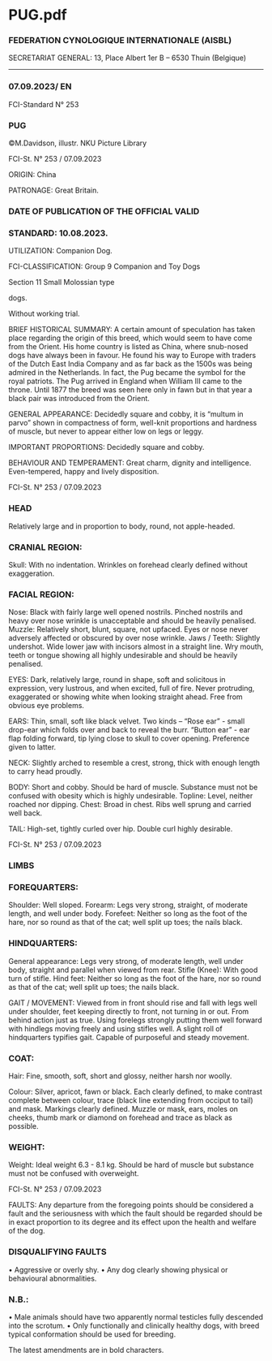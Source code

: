 # PUG.pdf


### FEDERATION CYNOLOGIQUE INTERNATIONALE (AISBL)


SECRETARIAT GENERAL: 13, Place Albert 1er  B – 6530 Thuin (Belgique)
______________________________________________________________________________


### 07.09.2023/ EN



FCI-Standard N° 253

### PUG



©M.Davidson, illustr. NKU Picture Library




FCI-St. N° 253 / 07.09.2023

ORIGIN: China

PATRONAGE: Great Britain.

### DATE OF PUBLICATION OF THE OFFICIAL VALID



### STANDARD: 10.08.2023.



UTILIZATION: Companion Dog.

FCI-CLASSIFICATION: Group  9
Companion and Toy Dogs

Section 11 Small Molossian type



dogs.

Without working trial.



BRIEF HISTORICAL SUMMARY: A certain amount of
speculation has taken place regarding the origin of this breed, which
would seem to have come from the Orient. His home country is listed
as China, where snub-nosed dogs have always been in favour. He
found his way to Europe with traders of the Dutch East India Company
and as far back as the 1500s was being admired in the Netherlands. In
fact, the Pug became the symbol for the royal patriots.
The Pug arrived in England when William III came to the throne. Until
1877 the breed was seen here only in fawn but in that year a black pair
was introduced from the Orient.

GENERAL APPEARANCE: Decidedly square and cobby, it is
“multum in parvo” shown in compactness of form, well-knit
proportions and hardness of muscle, but never to appear either low on
legs or leggy.

IMPORTANT PROPORTIONS: Decidedly square and cobby.

BEHAVIOUR AND TEMPERAMENT: Great charm, dignity and
intelligence. Even-tempered, happy and lively disposition.




FCI-St. N° 253 / 07.09.2023


### HEAD



Relatively large and in proportion to body, round, not apple-headed.

### CRANIAL REGION:


Skull: With no indentation. Wrinkles on forehead clearly defined
without exaggeration.

### FACIAL REGION:


Nose: Black with fairly large well opened nostrils. Pinched nostrils
and heavy over nose wrinkle is unacceptable and should be heavily
penalised.
Muzzle: Relatively short, blunt, square, not upfaced. Eyes or nose
never adversely affected or obscured by over nose wrinkle.
Jaws / Teeth: Slightly undershot. Wide lower jaw with incisors almost
in a straight line. Wry mouth, teeth or tongue showing all highly
undesirable and should be heavily penalised.

EYES: Dark, relatively large, round in shape, soft and solicitous in
expression, very lustrous, and when excited, full of fire. Never
protruding, exaggerated or showing white when looking straight
ahead. Free from obvious eye problems.

EARS: Thin, small, soft like black velvet.  Two kinds – “Rose ear” -
small drop-ear which folds over and back to reveal the burr.  “Button
ear” - ear flap folding forward, tip lying close to skull to cover
opening.  Preference given to latter.

NECK: Slightly arched to resemble a crest, strong, thick with enough
length to carry head proudly.

BODY: Short and cobby.  Should be hard of muscle. Substance
must not be confused with obesity which is highly undesirable.
Topline: Level, neither roached nor dipping.
Chest: Broad in chest. Ribs well sprung and carried well back.

TAIL: High-set, tightly curled over hip. Double curl highly desirable.



FCI-St. N° 253 / 07.09.2023

### LIMBS



### FOREQUARTERS:


Shoulder: Well sloped.
Forearm: Legs very strong, straight, of moderate length, and well
under body.
Forefeet: Neither so long as the foot of the hare, nor so round as that
of the cat; well split up toes; the nails black.

### HINDQUARTERS:


General appearance: Legs very strong, of moderate length, well under
body, straight and parallel when viewed from rear.
Stifle (Knee): With good turn of stifle.
Hind feet: Neither so long as the foot of the hare, nor so round as that
of the cat; well split up toes; the nails black.

GAIT / MOVEMENT: Viewed from in front should rise and fall with
legs well under shoulder, feet keeping directly to front, not turning in
or out. From behind action just as true. Using forelegs strongly putting
them well forward with hindlegs moving freely and using stifles well.
A slight roll of hindquarters typifies gait. Capable of purposeful and
steady movement.

### COAT:


Hair: Fine, smooth, soft, short and glossy, neither harsh nor woolly.

Colour: Silver, apricot, fawn or black.  Each clearly defined, to make
contrast complete between colour, trace (black line extending from
occiput to tail) and mask. Markings clearly defined.  Muzzle or mask,
ears, moles on cheeks, thumb mark or diamond on forehead and trace
as black as possible.

### WEIGHT:


Weight: Ideal weight 6.3 - 8.1 kg. Should be hard of muscle but
substance must not be confused with overweight.




FCI-St. N° 253 / 07.09.2023


FAULTS: Any departure from the foregoing points should be
considered a fault and the seriousness with which the fault should be
regarded should be in exact proportion to its degree and its effect upon
the health and welfare of the dog.


### DISQUALIFYING FAULTS


•
Aggressive or overly shy.
•
Any dog clearly showing physical or behavioural abnormalities.

### N.B.:


•  Male animals should have two apparently normal testicles fully
descended into the scrotum.
•  Only functionally and clinically healthy dogs, with breed typical
conformation should be used for breeding.

The latest amendments are in bold characters.






